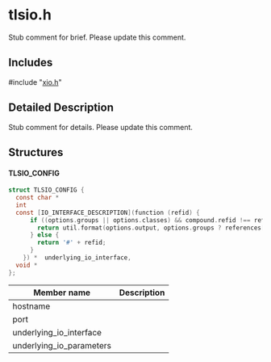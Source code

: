 # tlsio.h 

Stub comment for brief. Please update this comment.

## Includes

\#include "[xio.h](iot-c-ref-xio-h.md)"  

## Detailed Description

Stub comment for details. Please update this comment.

## Structures

#### TLSIO_CONFIG

```C
struct TLSIO_CONFIG {
  const char *                                                                                                                                                                                                                                                                                                                                              hostname,
  int                                                                                                                                                                                                                                                                                                                                                       port,
  const [IO_INTERFACE_DESCRIPTION](function (refid) {
      if ((options.groups || options.classes) && compound.refid !== refid && references[refid]) {
        return util.format(options.output, options.groups ? references[refid].groupname : references[refid].name) + '#' + refid;
      } else {
        return '#' + refid;
      }
    }) *  underlying_io_interface,
  void *                                                                                                                                                                                                                                                                                                                                                    underlying_io_parameters
};
```
Member name                 | Description                                
----------------------------|----------------
 hostname            | 
 port            | 
 underlying_io_interface            | 
 underlying_io_parameters            | 


